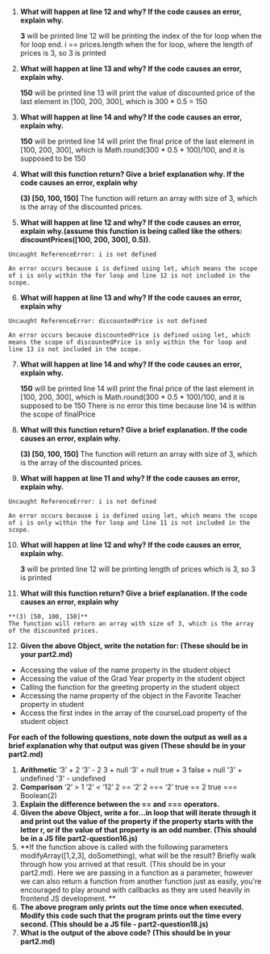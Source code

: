 1. **What will happen at line 12 and why? If the code causes an error, explain why.**

    **3** will be printed
    line 12 will be printing the index of the for loop when the for loop end. i == prices.length when the for loop, where the length of prices is 3, so 3 is printed 
2. **What will happen at line 13 and why? If the code causes an error, explain why.**

    **150** will be printed
    line 13 will print the value of discounted price of the last element in [100, 200, 300], which is 300 * 0.5 = 150
3. **What will happen at line 14 and why? If the code causes an error, explain why.**

    **150** will be printed
    line 14 will print the final price of the last element in [100, 200, 300], which is Math.round(300 * 0.5 * 100)/100, and it is supposed to be 150
4. **What will this function return? Give a brief explanation why. If the code causes an error, explain why**

    **(3) [50, 100, 150]**
    The function will return an array with size of 3, which is the array of the discounted prices.

5. **What will happen at line 12 and why?  If the code causes an error, explain why.(assume this function is being called like the others: discountPrices([100, 200, 300], 0.5)).**
```
Uncaught ReferenceError: i is not defined
```
    An error occurs because i is defined using let, which means the scope of i is only within the for loop and line 12 is not included in the scope.
6. **What will happen at line 13 and why? If the code causes an error, explain why**
```
Uncaught ReferenceError: discountedPrice is not defined
```
    An error occurs because discountedPrice is defined using let, which means the scope of discountedPrice is only within the for loop and line 13 is not included in the scope.
7. **What will happen at line 14 and why? If the code causes an error, explain why.**

    **150** will be printed
    line 14 will print the final price of the last element in [100, 200, 300], which is Math.round(300 * 0.5 * 100)/100, and it is supposed to be 150
    There is no error this time because line 14 is within the scope of finalPrice
8. **What will this function return? Give a brief explanation. If the code causes an error, explain why.**

    **(3) [50, 100, 150]**
    The function will return an array with size of 3, which is the array of the discounted prices.
9.  **What will happen at line 11 and why? If the code causes an error, explain why.**
```
Uncaught ReferenceError: i is not defined
```
    An error occurs because i is defined using let, which means the scope of i is only within the for loop and line 11 is not included in the scope.
10. **What will happen at line 12 and why? If the code causes an error, explain why.**

    **3** will be printed
    line 12 will be printing length of prices which is 3, so 3 is printed 

11.  **What will this function return? Give a brief explanation. If the code causes an error, explain why**

    **(3) [50, 100, 150]**
    The function will return an array with size of 3, which is the array of the discounted prices.

12.  **Given the above Object, write the notation for:  (These should be in your part2.md)**
- Accessing the value of the name property in the student object
- Accessing the value of the Grad Year property in the student object
- Calling the function for the greeting property in the student object
- Accessing the name property of the object in the Favorite Teacher property in student
- Access the first index in the array of the courseLoad property of the student object

**For each of the following questions, note down the output as well as a brief explanation why that output was given  (These should be in your part2.md)**
1.  **Arithmetic**
‘3’ + 2
‘3’ - 2
3 + null
‘3’ + null
true + 3
false + null
'3' + undefined
'3' - undefined
14. **Comparison**
‘2’ > 1
‘2’ < ‘12’
2 == ‘2’
2 === ‘2’
true == 2
true === Boolean(2)
15. **Explain the difference between the == and === operators.**
16. **Given the above Object, write a for...in loop that will iterate through it and print out the value of the property if the property starts with the letter r, or if the value of that property is an odd number.  (This should be in a JS file part2-question16.js)**
17. **If the function above is called with the following parameters modifyArray([1,2,3], doSomething), what will be the result? Briefly walk through how you arrived at that result. (This should be in your part2.md). Here we are passing in a function as a parameter, however we can also return a function from another function just as easily, you're encouraged to play around with callbacks as they are used heavily in frontend JS development. **
18. **The above program only prints out the time once when executed. Modify this code such that the program prints out the time every second.  (This should be a JS file - part2-question18.js)**
19. **What is the output of the above code? (This should be in your part2.md)**